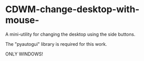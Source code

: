 # CDWM-change-desktop-with-mouse-

A mini-utility for changing the desktop using the side buttons.

The "pyautogui" library is required for this work.

ONLY WINDOWS!


